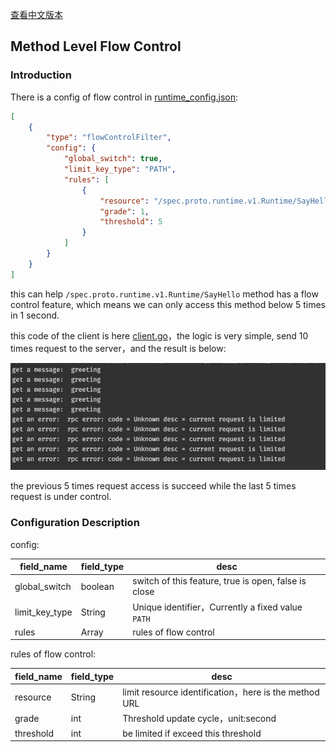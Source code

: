 [查看中文版本](zh/start/stream_filter/flow_control.md)

## Method Level Flow Control

### Introduction

There is a config of flow control in [runtime_config.json](https://github.com/mosn/layotto/blob/main/configs/runtime_config.json):

```json
[
    {
        "type": "flowControlFilter",
        "config": {
            "global_switch": true,
            "limit_key_type": "PATH",
            "rules": [
                {
                    "resource": "/spec.proto.runtime.v1.Runtime/SayHello",
                    "grade": 1,
                    "threshold": 5
                }
            ]
        }
    }
]
```
this can help `/spec.proto.runtime.v1.Runtime/SayHello` method has a flow control feature, which means we can only access this method below 5 times in 1 second.

this code of the client is here [client.go](https://github.com/mosn/layotto/blob/main/demo/flowcontrol/client.go)，the logic is very simple, send 10 times request to the server，and the result is below:

![img.png](../../../img/flow_control.png)

the previous 5 times request access is succeed while the last 5 times request is under control.

### Configuration Description

config:

| field_name | field_type | desc |
|  ----  | ----  | ---- |
| global_switch  | boolean | switch of this feature, true is open, false is close |
| limit_key_type  | String | Unique identifier，Currently a fixed value `PATH` |
| rules  | Array | rules of flow control |

rules of flow control:

| field_name | field_type | desc |
|  ----  | ----  | ---- |
| resource  | String | limit resource identification，here is the method URL |
| grade  | int | Threshold update cycle，unit:second |
| threshold  | int | be limited if exceed this threshold |